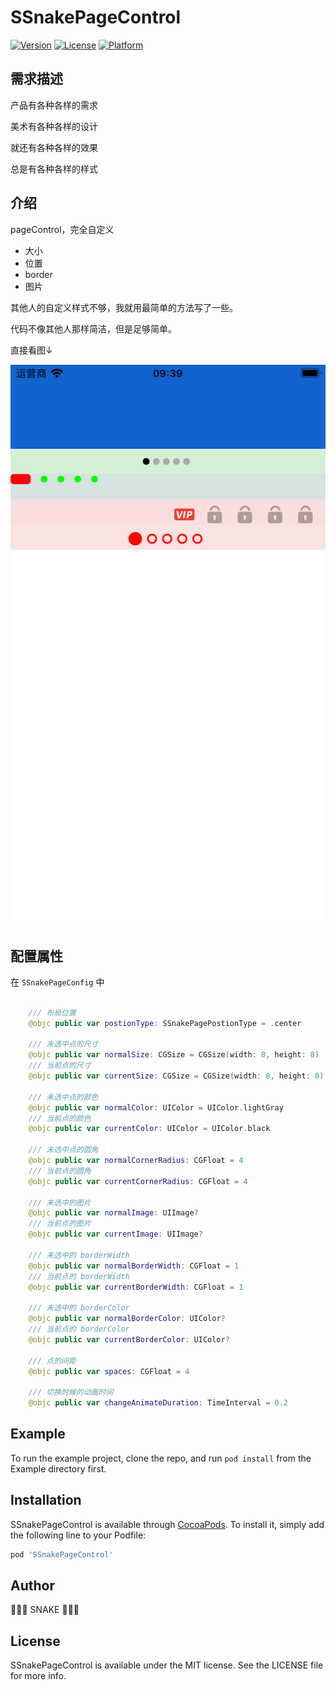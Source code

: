 # SSnakePageControl

[![Version](https://img.shields.io/cocoapods/v/SSnakePageControl.svg?style=flat)](https://cocoapods.org/pods/SSnakePageControl)
[![License](https://img.shields.io/cocoapods/l/SSnakePageControl.svg?style=flat)](https://cocoapods.org/pods/SSnakePageControl)
[![Platform](https://img.shields.io/cocoapods/p/SSnakePageControl.svg?style=flat)](https://cocoapods.org/pods/SSnakePageControl)

## 需求描述

产品有各种各样的需求

美术有各种各样的设计

就还有各种各样的效果

总是有各种各样的样式

## 介绍
pageControl，完全自定义

- 大小
- 位置
- border
- 图片

其他人的自定义样式不够，我就用最简单的方法写了一些。

代码不像其他人那样简洁，但是足够简单。

直接看图↓


<img src="https://github.com/shen5214444887/SSnakePageControl/blob/main/ScreenShot.png">


## 配置属性
在 `SSnakePageConfig` 中

``` Swift

    /// 布局位置
    @objc public var postionType: SSnakePagePostionType = .center
    
    /// 未选中点的尺寸
    @objc public var normalSize: CGSize = CGSize(width: 8, height: 8)
    /// 当前点的尺寸
    @objc public var currentSize: CGSize = CGSize(width: 8, height: 8)
    
    /// 未选中点的颜色
    @objc public var normalColor: UIColor = UIColor.lightGray
    /// 当前点的颜色
    @objc public var currentColor: UIColor = UIColor.black
    
    /// 未选中点的圆角
    @objc public var normalCornerRadius: CGFloat = 4
    /// 当前点的圆角
    @objc public var currentCornerRadius: CGFloat = 4
    
    /// 未选中的图片
    @objc public var normalImage: UIImage?
    /// 当前点的图片
    @objc public var currentImage: UIImage?
    
    /// 未选中的 borderWidth
    @objc public var normalBorderWidth: CGFloat = 1
    /// 当前点的 borderWidth
    @objc public var currentBorderWidth: CGFloat = 1
    
    /// 未选中的 borderColor
    @objc public var normalBorderColor: UIColor?
    /// 当前点的 borderColor
    @objc public var currentBorderColor: UIColor?
    
    /// 点的间距
    @objc public var spaces: CGFloat = 4
    
    /// 切换时候的动画时间
    @objc public var changeAnimateDuration: TimeInterval = 0.2

```

## Example

To run the example project, clone the repo, and run `pod install` from the Example directory first.

## Installation

SSnakePageControl is available through [CocoaPods](https://cocoapods.org). To install
it, simply add the following line to your Podfile:

```ruby
pod 'SSnakePageControl'
```

## Author

🐍🐍🐍 SNAKE 🐍🐍🐍

## License

SSnakePageControl is available under the MIT license. See the LICENSE file for more info.
